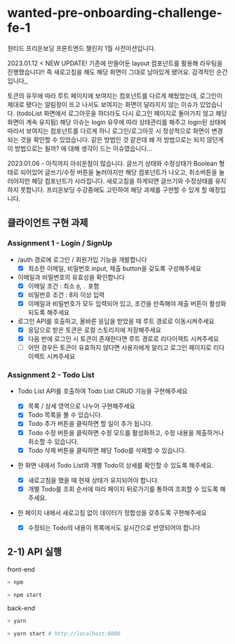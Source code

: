 # wanted-pre-onboarding-challenge-fe-1

원티드 프리온보딩 프론트엔드 챌린지 1월 사전미션입니다.

2023.01.12 < NEW UPDATE!
기존에 만들어둔 layout 컴포넌트를 활용해 라우팅을 진행했습니다!! 즉 새로고침을 해도 해당 화면이 그대로 남아있게 됐어요. 감격적인 순간입니다,,

토큰의 유무에 따라 루트 페이지에 보여지는 컴포넌트를 다르게 해뒀었는데, 로그인이 제대로 됐다는 알림창이 뜨고 나서도 보여지는 화면이 달라지지 않는 이슈가 있었습니다. (todoList 화면에서 로그아웃을 하더라도 다시 로그인 페이지로 돌아가지 않고 해당 화면이 계속 유지됨)
해당 이슈는 login 유무에 따라 상태관리를 해주고 login된 상태에 따라서 보여지는 컴포넌트를 다르게 하니 로그인/로그아웃 시 정상적으로 화면이 변경되는 것을 확인할 수 있었습니다. 같은 방법인 것 같은데 왜 저 방법으로는 되지 않던게 이 방법으로는 될까? 에 대해 생각이 드는 이슈였습니다...

2023.01.06 -
아직까지 아쉬운점이 많습니다. 글쓰기 상태와 수정상태가 Boolean 형태로 되어있어 글쓰기/수정 버튼을 눌러야지만 해당 컴포넌트가 나오고, 취소버튼을 눌러야지만 해당 컴포넌트가 사라집니다. 새로고침을 하게되면 글쓰기와 수정상태를 유지하지 못합니다. 프리온보딩 수강중에도 고민하여 해당 과제를 구현할 수 있게 할 예정입니다.

## 클라이언트 구현 과제

### Assignment 1 - Login / SignUp

- /auth 경로에 로그인 / 회원가입 기능을 개발합니다
  - [x] 최소한 이메일, 비밀번호 input, 제출 button을 갖도록 구성해주세요
- 이메일과 비밀번호의 유효성을 확인합니다
  - [x] 이메일 조건 : 최소 `@`, `.` 포함
  - [x] 비밀번호 조건 : 8자 이상 입력
  - [x] 이메일과 비밀번호가 모두 입력되어 있고, 조건을 만족해야 제출 버튼이 활성화 되도록 해주세요
- 로그인 API를 호출하고, 올바른 응답을 받았을 때 루트 경로로 이동시켜주세요
  - [x] 응답으로 받은 토큰은 로컬 스토리지에 저장해주세요
  - [x] 다음 번에 로그인 시 토큰이 존재한다면 루트 경로로 리다이렉트 시켜주세요
  - [ ] 어떤 경우든 토큰이 유효하지 않다면 사용자에게 알리고 로그인 페이지로 리다이렉트 시켜주세요

### Assignment 2 - Todo List

- Todo List API를 호출하여 Todo List CRUD 기능을 구현해주세요
  - [x] 목록 / 상세 영역으로 나누어 구현해주세요
  - [x] Todo 목록을 볼 수 있습니다.
  - [x] Todo 추가 버튼을 클릭하면 할 일이 추가 됩니다.
  - [x] Todo 수정 버튼을 클릭하면 수정 모드를 활성화하고, 수정 내용을 제출하거나 취소할 수 있습니다.
  - [x] Todo 삭제 버튼을 클릭하면 해당 Todo를 삭제할 수 있습니다.
- 한 화면 내에서 Todo List와 개별 Todo의 상세를 확인할 수 있도록 해주세요.
  - [x] 새로고침을 했을 때 현재 상태가 유지되어야 합니다.
  - [x] 개별 Todo를 조회 순서에 따라 페이지 뒤로가기를 통하여 조회할 수 있도록 해주세요.
- 한 페이지 내에서 새로고침 없이 데이터가 정합성을 갖추도록 구현해주세요

  - [x] 수정되는 Todo의 내용이 목록에서도 실시간으로 반영되어야 합니다

## 2-1) API 실행

front-end

```bash
> npm

> npm start
```

back-end

```bash
> yarn

> yarn start # http://localhost:8080
```
